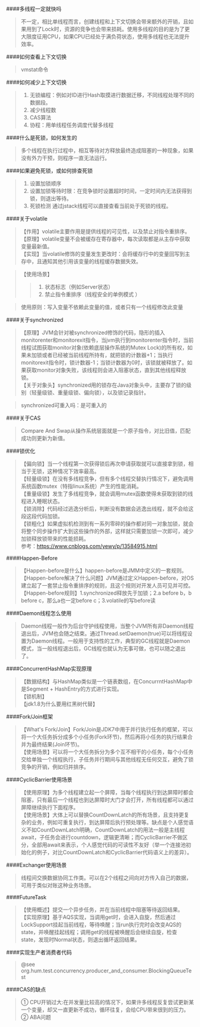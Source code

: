 ####多线程一定就快吗
> 不一定，相比单线程而言，创建线程和上下文切换会带来额外的开销，且如果用到了Lock时，资源的竞争也会带来损耗。使用多线程的目的是为了更大限度征用CPU，如果CPU已经处于满负荷状态，使用多线程也无法提升效率。

####如何查看上下文切换
> vmstat命令

####如何减少上下文切换
> 1. 无锁编程：例如对ID进行Hash取摸进行数据迁移，不同线程处理不同的数据段。
> 2. 减少线程数
> 3. CAS算法
> 4. 协程：用单线程任务调度代替多线程

####什么是死锁，如何发生的
> 多个线程在执行过程中，相互等待对方释放最终造成阻塞的一种现象，如果没有外力干预，则程序一直无法运行。

####如果避免死锁，或如何排查死锁
> 1. 设置加锁顺序
> 2. 设置加锁等待时限：在竞争锁时设置超时时间，一定时间内无法获得到锁，则退出等待。
> 3. 死锁检测
> 通过jstack线程可以直接查看当前处于死锁的线程。

####关于volatile
> 【作用】volatile主要作用是提供线程的可见性，以及禁止对指令重排序。  
> 【原理】volatile变量不会被缓存在寄存器中，每次读取都是从主存中获取变量最新值。  
> 【实现】当volatile修饰的变量发生更改时：会将缓存行中的变量回写到主存中，且通知其他引用该变量的线程缓存数据失效。

> 【使用场景】
>> 1. 状态标志（例如Server状态）
>> 2. 禁止指令重排序（线程安全的单例模式 ）

> 使用原则：写入变量不依赖此变量的值，或者只有一个线程修改此变量

####关于synchronized
> 【原理】JVM会针对被synchronized修饰的代码，隐形的插入monitorenter和monitorexit指令，当jvm执行到monitorenter指令时，当前线程试图获取monitor对象(依赖底层操作系统的Mutex Lock)的所有权，如果未加锁或者已经被当前线程所持有，就把锁的计数器+1；当执行monitorexit指令时，锁计数器-1；当锁计数器为0时，该锁就被释放了。如果获取monitor对象失败，该线程则会进入阻塞状态，直到其他线程释放锁。  
> 【关于对象头】synchronized用的锁存在Java对象头中，主要存了锁的级别（轻量级锁、重量级锁、偏向锁），以及锁记录指针。

> synchronized可重入吗：是可重入的

####关于CAS
> Compare And Swap从操作系统层面就是一个原子指令，对比旧值，匹配成功则更新为新值。

####锁优化
> 【偏向锁】当一个线程第一次获得锁后再次申请获取就可以直接拿到锁，相当于无锁，这种情况下效率最高。  
> 【轻量级锁】在没有多线程竞争，但有多个线程交替执行情况下，避免调用系统函数mutex（特指linux系统）产生的性能消耗。  
> 【重量级锁】发生了多线程竞争，就会调用mutex函数使得未获取到锁的线程进入睡眠状态。  
> 【锁消除】代码经过逃逸分析后，判断没有数据会逃逸出线程，就不会给这段这段代码加锁。  
> 【锁粗化】如果虚拟机检测到有一系列零碎的操作都对同一对象加锁，就会将整个同步操作扩大到这些操作的外部，这样就只需要加锁一次即可，减少加锁释放锁带来的性能损耗。  
> 参考：https://www.cnblogs.com/yewy/p/13584915.html


####Happen-Before
> 【Happen-before是什么】happen-before是JMM中定义的一套规则。  
> 【Happen-before解决了什么问题】JVM通过定义Happen-before，对OS建立起了一套禁止指令重排序的规则，且这个规则对开发人员可见并可控。  
> 【Happen-before规则】1.synchronized释放先于加锁；2.a before b，b before c，那么a也一定before c；3.volatile的写before读

####Daemon线程怎么使用
> Daemon线程一般作为后台守护线程使用，当整个JVM所有非Daemon线程退出后，JVM也会随之结束。通过Thread.setDaemon(true)可以将线程设置为Daemon线程。一般用于支持性的工作，典型的GC线程就是Daemon模式，当一般线程退出后，GC线程也就认为无事可做，也可以随之退出了。

####ConcurrentHashMap实现原理
>【数据结构】与HashMap类似是一个链表数组，在ConcurrntHashMap中是Segment + HashEntry的方式进行实现。   
>【锁机制】  
>【jdk1.8为什么要用红黑树代替】

####Fork/Join框架
> 【What's Fork/Join】Fork/Join是JDK7中用于并行执行任务的框架，可以将一个大任务拆分成多个小任务(Fork环节)，然后再将小任务的执行结果合并为最终结果(Join环节)。   
> 【使用场景】可以将一个大任务拆分为多个互不相干的小任务，每个小任务交给单独一个线程执行，子任务并行期间与其他线程无任何交互，避免了锁竞争的开销，例如归并排序。

####CyclicBarrier使用场景
>【使用原理】为多个线程建立起一个屏障，当每个线程执行到达屏障时都会阻塞，只有最后一个线程也到达屏障时大门才会打开，所有线程都可以通过屏障继续执行下面程序。  
>【使用场景】大体上可以替换CountDownLatch的所有场景，且支持更复杂的业务，例如可重复执行，到达屏障后执行预处理等。缺点是个人感觉语义不如CountDownLatch明确，CountDownLatch的用法一般是主线程await，子任务会进行countdown，逻辑更清晰；而CyclicBarrier不做区分，全部用await来表示，个人感觉代码的可读性不友好（举一个连接池初始化的例子，对比CountDownLatch和CyclicBarrier代码语义上的差异）。

####Exchanger使用场景
> 线程间交换数据协同工作类。可以在2个线程之间向对方传入自己的数据，可用于类似对账这种业务场景。

####FutureTask
>【使用概述】提交一个异步任务，并在当前线程中阻塞等待返回结果。
>【实现原理】基于AQS实现，当调用get时，会进入自旋，然后通过LockSupport挂起当前线程，等待唤醒；当run执行完时会改变AQS的state，并唤醒挂起线程；调用get的线程被唤醒后会继续自旋，检查state，发现时Normal状态，则退出循环返回结果。

####实现生产者消费者代码
> @see org.hum.test.concurrency.producer_and_consumer.BlockingQueueTest

####CAS的缺点
> ① CPU开销过大:在并发量比较高的情况下，如果许多线程反复尝试更新某一个变量，却又一直更新不成功，循环往复，会给CPU带来很到的压力。  
> ② ABA问题


